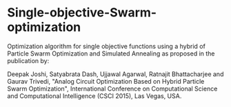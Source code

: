 # Single-objective-Swarm-optimization
Optimization algorithm for single objective functions using a hybrid of Particle Swarm Optimization and Simulated Annealing as proposed in the publication by: 

Deepak Joshi, Satyabrata Dash, Ujjawal Agarwal, Ratnajit Bhattacharjee and Gaurav Trivedi, "Analog Circuit Optimization Based on Hybrid Particle Swarm Optimization", International Conference on Computational Science and Computational Intelligence (CSCI 2015), Las Vegas, USA.
